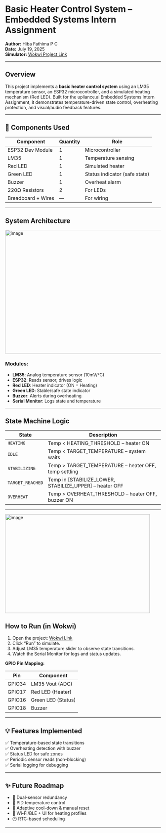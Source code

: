 #  Basic Heater Control System – Embedded Systems Intern Assignment

**Author:** Hiba Fathima P C  
**Date:** July 19, 2025  
**Simulator:** [Wokwi Project Link](https://wokwi.com/projects/436891492894744577)

---

##  Overview

This project implements a **basic heater control system** using an LM35 temperature sensor, an ESP32 microcontroller, and a simulated heating mechanism (Red LED). Built for the upliance.ai Embedded Systems Intern Assignment, it demonstrates temperature-driven state control, overheating protection, and visual/audio feedback features.

---

## 🧰 Components Used

| Component         | Quantity | Role                                  |
|------------------|----------|---------------------------------------|
| ESP32 Dev Module | 1        | Microcontroller                       |
| LM35             | 1        | Temperature sensing                   |
| Red LED          | 1        | Simulated heater                      |
| Green LED        | 1        | Status indicator (safe state)         |
| Buzzer           | 1        | Overheat alarm                        |
| 220Ω Resistors   | 2        | For LEDs                              |
| Breadboard + Wires | —      | For wiring                            |

---

##  System Architecture

<img width="600" height="400" alt="image" src="https://github.com/user-attachments/assets/596ebc3d-2855-4cd8-8cb8-a85192285145" />



### Modules:
- **LM35**: Analog temperature sensor (10mV/°C)
- **ESP32**: Reads sensor, drives logic
- **Red LED**: Heater indicator (ON = Heating)
- **Green LED**: Stable/safe state indicator
- **Buzzer**: Alerts during overheating
- **Serial Monitor**: Logs state and temperature

---

##  State Machine Logic

| State          | Description                                                                 |
|----------------|-----------------------------------------------------------------------------|
| `HEATING`         | Temp < HEATING_THRESHOLD –    heater ON                                  |
| `IDLE`      | Temp < TARGET_TEMPERATURE – system waits                                    |
| `STABILIZING`  | Temp > TARGET_TEMPERATURE – heater OFF, temp settling                       |
| `TARGET_REACHED` | Temp in [STABILIZE_LOWER, STABILIZE_UPPER] – heater OFF                   |
| `OVERHEAT`     | Temp > OVERHEAT_THRESHOLD – heater OFF, buzzer ON                           |

---
<img width="468" height="320" alt="image" src="https://github.com/user-attachments/assets/6d6329ed-0754-45c1-9a3b-f3d8e6100316" />

##  How to Run (in Wokwi)

1. Open the project: [Wokwi Link](https://wokwi.com/projects/436891492894744577)
2. Click “Run” to simulate.
3. Adjust LM35 temperature slider to observe state transitions.
4. Watch the Serial Monitor for logs and status updates.

**GPIO Pin Mapping:**

| Pin      | Component        |
|----------|------------------|
| GPIO34   | LM35 Vout (ADC)  |
| GPIO17   | Red LED (Heater) |
| GPIO16   | Green LED (Status) |
| GPIO18   | Buzzer           |

---

## 💡 Features Implemented

✅ Temperature-based state transitions  
✅ Overheating detection with buzzer  
✅ Status LED for safe zones  
✅ Periodic sensor reads (non-blocking)  
✅ Serial logging for debugging

---

## ✨ Future Roadmap

- 🔄 Dual-sensor redundancy
- 🧠 PID temperature control
- 🧊 Adaptive cool-down & manual reset
- 📱 Wi-Fi/BLE + UI for heating profiles
- 🕒 RTC-based scheduling

---




